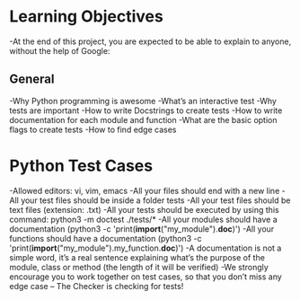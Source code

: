 # Learning Objectives
-At the end of this project, you are expected to be able to explain to anyone, without the help of Google:

## General
-Why Python programming is awesome
-What’s an interactive test
-Why tests are important
-How to write Docstrings to create tests
-How to write documentation for each module and function
-What are the basic option flags to create tests
-How to find edge cases
# Python Test Cases
-Allowed editors: vi, vim, emacs
-All your files should end with a new line
-All your test files should be inside a folder tests
-All your test files should be text files (extension: .txt)
-All your tests should be executed by using this command: python3 -m doctest ./tests/*
-All your modules should have a documentation (python3 -c 'print(__import__("my_module").__doc__)')
-All your functions should have a documentation (python3 -c 'print(__import__("my_module").my_function.__doc__)')
-A documentation is not a simple word, it’s a real sentence explaining what’s the purpose of the module, class or method (the length of it will be verified)
-We strongly encourage you to work together on test cases, so that you don’t miss any edge case – The Checker is checking for tests!
